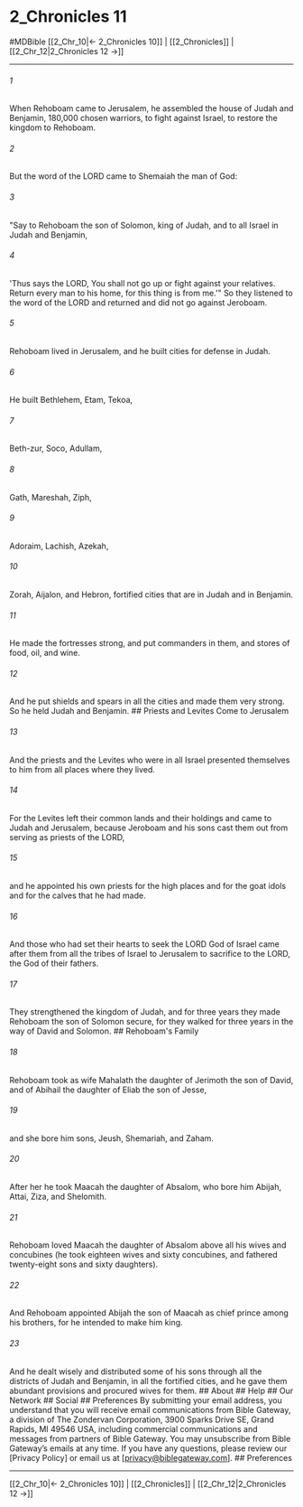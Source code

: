 # 2_Chronicles 11
#MDBible
[[2_Chr_10|← 2_Chronicles 10]] | [[2_Chronicles]] | [[2_Chr_12|2_Chronicles 12 →]]

***






###### 1 


When Rehoboam came to Jerusalem, he assembled the house of Judah and Benjamin, 180,000 chosen warriors, to fight against Israel, to restore the kingdom to Rehoboam. 





###### 2 


But the word of the LORD came to Shemaiah the man of God: 





###### 3 


"Say to Rehoboam the son of Solomon, king of Judah, and to all Israel in Judah and Benjamin, 





###### 4 


'Thus says the LORD, You shall not go up or fight against your relatives. Return every man to his home, for this thing is from me.'" So they listened to the word of the LORD and returned and did not go against Jeroboam. 





###### 5 


Rehoboam lived in Jerusalem, and he built cities for defense in Judah. 





###### 6 


He built Bethlehem, Etam, Tekoa, 





###### 7 


Beth-zur, Soco, Adullam, 





###### 8 


Gath, Mareshah, Ziph, 





###### 9 


Adoraim, Lachish, Azekah, 





###### 10 


Zorah, Aijalon, and Hebron, fortified cities that are in Judah and in Benjamin. 





###### 11 


He made the fortresses strong, and put commanders in them, and stores of food, oil, and wine. 





###### 12 


And he put shields and spears in all the cities and made them very strong. So he held Judah and Benjamin. ## Priests and Levites Come to Jerusalem 





###### 13 


And the priests and the Levites who were in all Israel presented themselves to him from all places where they lived. 





###### 14 


For the Levites left their common lands and their holdings and came to Judah and Jerusalem, because Jeroboam and his sons cast them out from serving as priests of the LORD, 





###### 15 


and he appointed his own priests for the high places and for the goat idols and for the calves that he had made. 





###### 16 


And those who had set their hearts to seek the LORD God of Israel came after them from all the tribes of Israel to Jerusalem to sacrifice to the LORD, the God of their fathers. 





###### 17 


They strengthened the kingdom of Judah, and for three years they made Rehoboam the son of Solomon secure, for they walked for three years in the way of David and Solomon. ## Rehoboam's Family 





###### 18 


Rehoboam took as wife Mahalath the daughter of Jerimoth the son of David, and of Abihail the daughter of Eliab the son of Jesse, 





###### 19 


and she bore him sons, Jeush, Shemariah, and Zaham. 





###### 20 


After her he took Maacah the daughter of Absalom, who bore him Abijah, Attai, Ziza, and Shelomith. 





###### 21 


Rehoboam loved Maacah the daughter of Absalom above all his wives and concubines (he took eighteen wives and sixty concubines, and fathered twenty-eight sons and sixty daughters). 





###### 22 


And Rehoboam appointed Abijah the son of Maacah as chief prince among his brothers, for he intended to make him king. 





###### 23 


And he dealt wisely and distributed some of his sons through all the districts of Judah and Benjamin, in all the fortified cities, and he gave them abundant provisions and procured wives for them. ## About ## Help ## Our Network ## Social ## Preferences By submitting your email address, you understand that you will receive email communications from Bible Gateway, a division of The Zondervan Corporation, 3900 Sparks Drive SE, Grand Rapids, MI 49546 USA, including commercial communications and messages from partners of Bible Gateway. You may unsubscribe from Bible Gateway&rsquo;s emails at any time. If you have any questions, please review our [Privacy Policy] or email us at [privacy@biblegateway.com]. ## Preferences

***

[[2_Chr_10|← 2_Chronicles 10]] | [[2_Chronicles]] | [[2_Chr_12|2_Chronicles 12 →]]
